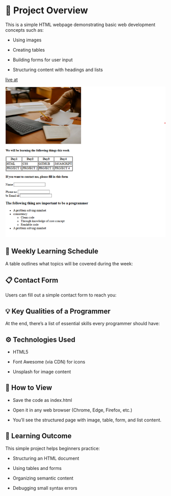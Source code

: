 # 🧩 Project Overview

This is a simple HTML webpage demonstrating basic web development concepts such as:

- Using images

- Creating tables

- Building forms for user input

- Structuring content with headings and lists

[live at](https://nandakrishna1.github.io/02-form/)

![ss](img.png)

## 📅 Weekly Learning Schedule

A table outlines what topics will be covered during the week:

## 📋 Contact Form

Users can fill out a simple contact form to reach you:

## 💡 Key Qualities of a Programmer

At the end, there’s a list of essential skills every programmer should have:

## ⚙️ Technologies Used

- HTML5

- Font Awesome (via CDN) for icons

- Unsplash for image content

## 🚀 How to View

- Save the code as index.html

- Open it in any web browser (Chrome, Edge, Firefox, etc.)

- You’ll see the structured page with image, table, form, and list content.

## 🧠 Learning Outcome

This simple project helps beginners practice:

- Structuring an HTML document

- Using tables and forms

- Organizing semantic content

- Debugging small syntax errors